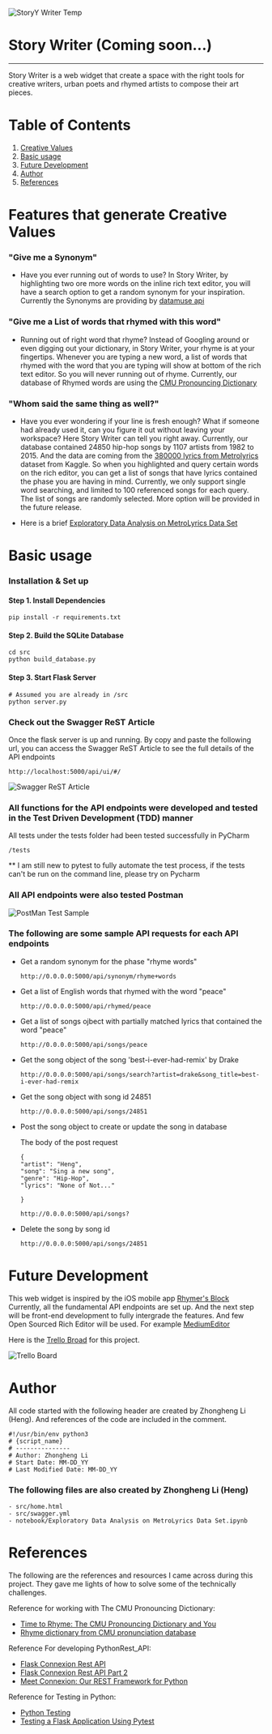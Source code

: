 ![StoryY Writer Temp](Doc_Images/Story_writer_home_Screen_Temp.png?raw=true "StoryY Writer Temp Home Screen")

# Story Writer (Coming soon...)
-----------------
Story Writer is a web widget that create a space with the right tools for creative writers, urban poets and rhymed artists to compose their art pieces.  


# Table of Contents
1. [Creative Values](README.md#creative-values)
2. [Basic usage](README.md#basic-usage)
3. [Future Development](README.md#future-development)
4. [Author](README.md#author)
5. [References](README.md#references)


# Features that generate Creative Values

### "Give me a Synonym" 
  - Have you ever running out of words to use? In Story Writer, by highlighting two ore more words on the inline rich text editor, you will have a search option to get a random synonym for your inspiration. Currently the Synonyms are providing by [datamuse api](https://www.datamuse.com/api/) 

  
### "Give me a List of words that rhymed with this word" 
  - Running out of right word that rhyme? Instead of Googling around or even digging out your dictionary, in Story Writer, your rhyme is at your fingertips. Whenever you are typing a new word, a list of words that rhymed with the word that you are typing will show at bottom of the rich text editor. So you will never running out of rhyme. Currently, our database of Rhymed words are using the [CMU Pronouncing Dictionary](http://www.speech.cs.cmu.edu/cgi-bin/cmudict#about)
  

  
 ### "Whom said the same thing as well?" 
  - Have you ever wondering if your line is fresh enough? What if someone had already used it, can you figure it out without leaving your workspace? Here Story Writer can tell you right away. Currently, our database contained 24850 hip-hop songs by 1107 artists from 1982 to 2015. And the data are coming from the [380000 lyrics from Metrolyrics](https://www.kaggle.com/gyani95/380000-lyrics-from-metrolyrics) dataset from Kaggle. So when you highlighted and query certain words on the rich editor, you can get a list of songs that have lyrics contained the phase you are having in mind. Currently, we only support single word searching, and limited to 100 referenced songs for each query. The list of songs are randomly selected. More option will be provided in the future release. 

  - Here is a brief [Exploratory Data Analysis on MetroLyrics Data Set](https://github.com/heng2j/Story_Writer/blob/master/notebook/Exploratory%20Data%20Analysis%20on%20MetroLyrics%20Data%20Set.ipynb) 

  


# Basic usage

### Installation & Set up

#### Step 1. Install Dependencies 

    pip install -r requirements.txt

#### Step 2. Build the SQLite Database
    cd src
    python build_database.py 

#### Step 3. Start Flask Server
    # Assumed you are already in /src
    python server.py
    
### Check out the Swagger ReST Article  
  Once the flask server is up and running. By copy and paste the following url, you can access the Swagger ReST Article to see the full details of the API endpoints
  
    http://localhost:5000/api/ui/#/
 
 
 ![Swagger ReST Article](Doc_Images/Swagger%20ReST%20Article.png?raw=true "Swagger ReST Article ")
 
 
### All functions for the API endpoints were developed and tested in the Test Driven Development (TDD) manner
  All tests under the tests folder had been tested successfully in PyCharm
  
    /tests 
    
   ** I am still new to pytest to fully automate the test process, if the tests can't be run on the command line, please try on Pycharm

### All API endpoints were also tested Postman

  ![PostMan Test Sample ](Doc_Images/song_search_Postman_test.png?raw=true "PostMan Test Sample for song seraching with song title and artist name")
  
### The following are some sample API requests for each API endpoints

 - Get a random synonym for the phase "rhyme words"
       
       http://0.0.0.0:5000/api/synonym/rhyme+words

 - Get a list of English words that rhymed with the word "peace" 
       
       http://0.0.0.0:5000/api/rhymed/peace
       
  - Get a list of songs ojbect with partially matched lyrics that contained the word "peace" 
       
        http://0.0.0.0:5000/api/songs/peace
         
  - Get the song object of the song 'best-i-ever-had-remix' by Drake
       
        http://0.0.0.0:5000/api/songs/search?artist=drake&song_title=best-i-ever-had-remix
        
  - Get the song object with song id 24851
        
        http://0.0.0.0:5000/api/songs/24851
        
           
  - Post the song object to create or update the song in database
  
    The body of the post request
  
        {
        "artist": "Heng",
        "song": "Sing a new song",
        "genre": "Hip-Hop",
        "lyrics": "None of Not..."
	
        }
        
        http://0.0.0.0:5000/api/songs?
        
  - Delete the song by song id
        
        http://0.0.0.0:5000/api/songs/24851
        

 # Future Development
 
 This web widget is inspired by the iOS mobile app [Rhymer's Block](https://appsite.skygear.io/rhymer_s_block/)
 Currently, all the fundamental API endpoints are set up. And the next step will be front-end development to fully intergrade the features. And few Open Sourced Rich Editor will be used. For example [MediumEditor](https://github.com/yabwe/medium-editor)
 
 Here is the [Trello Broad](https://trello.com/b/yZ2EeRUG/storywriter) for this project. 
 
  ![Trello Board](Doc_Images/Trello_board.png?raw=true "Trello Board")
 
 
 
 # Author
 All code started with the following header are created by Zhongheng Li (Heng). And references of the code are included in the comment.
 
    #!/usr/bin/env python3
    # {script_name}
    # ---------------
    # Author: Zhongheng Li
    # Start Date: MM-DD_YY
    # Last Modified Date: MM-DD_YY
 
 ### The following files are also created by Zhongheng Li (Heng)
    - src/home.html
    - src/swagger.yml
    - notebook/Exploratory Data Analysis on MetroLyrics Data Set.ipynb

    
 # References
 
 The following are the references and resources I came across during this project. They gave me lights of how to solve some of the technically challenges.
 
 Reference for working with The CMU Pronouncing Dictionary:
- [Time to Rhyme: The CMU Pronouncing Dictionary and You](https://www.youtube.com/watch?v=W0pdPNh86H0)
- [Rhyme dictionary from CMU pronunciation database](https://stackoverflow.com/questions/15822832/rhyme-dictionary-from-cmu-pronunciation-database)

Reference For developing PythonRest_API: 
- [Flask Connexion Rest API](https://realpython.com/flask-connexion-rest-api/)
- [Flask Connexion Rest API Part 2](https://realpython.com/flask-connexion-rest-api-part-2/)
- [Meet Connexion: Our REST Framework for Python](https://jobs.zalando.com/tech/blog/meet-connexion-our-rest-framework-for-python/?gh_src=4n3gxh1)


Reference for Testing in Python:
- [Python Testing](https://realpython.com/python-testing/)
- [Testing a Flask Application Using Pytest](https://www.patricksoftwareblog.com/testing-a-flask-application-using-pytest/)


